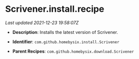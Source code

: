 # Scrivener.install.recipe

_Last updated 2021-12-23 19:58:07Z_

- **Description**: Installs the latest version of Scrivener.

- **Identifier**: `com.github.homebysix.install.Scrivener`

- **Parent Recipes**: `com.github.homebysix.download.Scrivener`